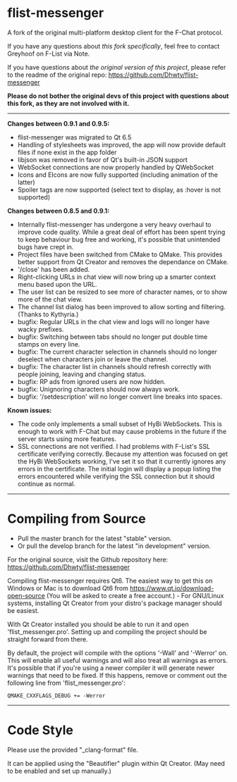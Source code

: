 flist-messenger
===============

A fork of the original multi-platform desktop client for the F-Chat protocol.

If you have any questions about *this fork specifically*, feel free to contact Greyhoof on F-List via Note.

If you have questions about *the original version of this project*, please refer to the readme of the original repo: https://github.com/Dhwty/flist-messenger

**Please do not bother the original devs of this project with questions about this fork, as they are not involved with it.**

-----


**Changes between 0.9.1 and 0.9.5:**
* flist-messenger was migrated to Qt 6.5
* Handling of stylesheets was improved, the app will now provide default files if none exist in the app folder
* libjson was removed in favor of Qt's built-in JSON support
* WebSocket connections are now properly handled by QWebSocket
* Icons and EIcons are now fully supported (including animation of the latter)
* Spoiler tags are now supported (select text to display, as :hover is not supported)

**Changes between 0.8.5 and 0.9.1:**
* Internally flist-messenger has undergone a very heavy overhaul to improve code quality. While a great deal of effort has been spent trying to keep behaviour bug free and working, it's possible that unintended bugs have crept in.
* Project files have been switched from CMake to QMake. This provides better support from Qt Creator and removes the dependance on CMake.
* '/close' has been added.
* Right-clicking URLs in chat view will now bring up a smarter context menu based upon the URL.
* The user list can be resized to see more of character names, or to show more of the chat view.
* The channel list dialog has been improved to allow sorting and filtering. (Thanks to Kythyria.)
* bugfix: Regular URLs in the chat view and logs will no longer have wacky prefixes.
* bugfix: Switching between tabs should no longer put double time stamps on every line.
* bugfix: The current character selection in channels should no longer deselect when characters join or leave the channel.
* bugfix: The character list in channels should refresh correctly with people joining, leaving and changing status.
* bugfix: RP ads from ignored users are now hidden.
* bugfix: Unignoring characters should now always work.
* bugfix: '/setdescription' will no longer convert line breaks into spaces.

**Known issues:**
* The code only implements a small subset of HyBi WebSockets. This is enough to work with F-Chat but may cause problems in the future if the server starts using more features.
* SSL connections are not verified. I had problems with F-List's SSL certificate verifying correctly. Because my attention was focused on get the HyBi WebSockets working, I've set it so that it currently ignores any errors in the certificate. The initial login will display a popup listing the errors encountered while verifying the SSL connection but it should continue as normal.

---------------

Compiling from Source
==============

* Pull the master branch for the latest "stable" version.
* Or pull the develop branch for the latest "in development" version.

For the original source, visit the Github repository here:
  https://github.com/Dhwty/flist-messenger

Compiling flist-messenger requires Qt6. The easiest way to get this on Windows or Mac is to download Qt6 from https://www.qt.io/download-open-source (You will be asked to create a free account.) - For GNU/Linux systems, installing Qt Creator from your distro's package manager should be easiest.

With Qt Creator installed you should be able to run it and open 'flist_messenger.pro'. Setting up and compiling the project should be straight forward from there.

By default, the project will compile with the options '-Wall' and '-Werror' on. This will enable all useful warnings and will also treat all warnings as errors. It's possible that if you're using a newer compiler it will generate newer warnings that need to be fixed. If this happens, remove or comment out the following line from 'flist_messenger.pro':

    QMAKE_CXXFLAGS_DEBUG += -Werror

---------------

Code Style
==========
Please use the provided "_clang-format" file.

It can be applied using the "Beautifier" plugin within Qt Creator. (May need to be enabled and set up manually.)

